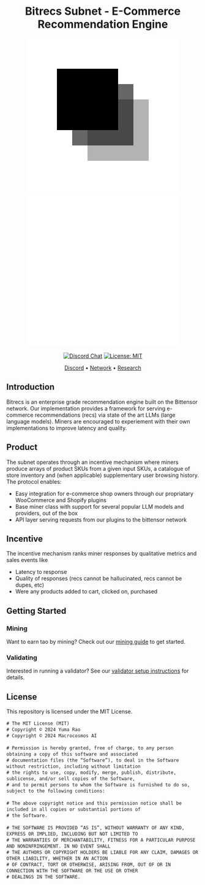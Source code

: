 <div align="center">

# Bitrecs Subnet - E-Commerce Recommendation Engine 

<img src="docs/light-logo.svg#gh-light-mode-only" width="400" height="auto" alt="Bitrecs Logo"/>
<img src="docs/dark-logo.svg#gh-dark-mode-only" width="400" height="auto" alt="Bitrecs Logo"/>

[![Discord Chat](https://img.shields.io/discord/308323056592486420.svg)](https://discord.gg/bittensor)
[![License: MIT](https://img.shields.io/badge/License-MIT-yellow.svg)](https://opensource.org/licenses/MIT) 

[Discord](https://discord.gg/bittensor) • [Network](https://taostats.io/) • [Research](https://bittensor.com/whitepaper)
</div>

## Introduction
Bitrecs is an enterprise grade recommendation engine built on the Bittensor network. Our implementation provides a framework for serving e-commerce recommendations (recs) via state of the art LLMs (large language models). Miners are encouraged to experiement with their own implementations to improve latency and quality. 

## Product
The subnet operates through an incentive mechanism where miners produce arrays of product SKUs from a given input SKUs, a catalogue of store inventory and (when applicable) supplementary user browsing history. The protocol enables:

- Easy integration for e-commerce shop owners through our propriatary WooCommerce and Shopify plugins
- Base miner class with support for several popular LLM models and providers, out of the box
- API layer serving requests from our plugins to the bittensor network

## Incentive
The incentive mechanism ranks miner responses by qualitative metrics and sales events like

- Latency to response
- Quality of responses (recs cannot be hallucinated, recs cannot be dupes, etc) 
- Were any products added to cart, clicked on, purchased

## Getting Started

### Mining
Want to earn tao by mining? Check out our [mining guide](docs/running_miner.md) to get started.

### Validating 
Interested in running a validator? See our [validator setup instructions](docs/running_validator.md) for details.

## License

This repository is licensed under the MIT License.
```text
# The MIT License (MIT)
# Copyright © 2024 Yuma Rao
# Copyright © 2024 Macrocosmos AI

# Permission is hereby granted, free of charge, to any person obtaining a copy of this software and associated
# documentation files (the “Software”), to deal in the Software without restriction, including without limitation
# the rights to use, copy, modify, merge, publish, distribute, sublicense, and/or sell copies of the Software,
# and to permit persons to whom the Software is furnished to do so, subject to the following conditions:

# The above copyright notice and this permission notice shall be included in all copies or substantial portions of
# the Software.

# THE SOFTWARE IS PROVIDED “AS IS”, WITHOUT WARRANTY OF ANY KIND, EXPRESS OR IMPLIED, INCLUDING BUT NOT LIMITED TO
# THE WARRANTIES OF MERCHANTABILITY, FITNESS FOR A PARTICULAR PURPOSE AND NONINFRINGEMENT. IN NO EVENT SHALL
# THE AUTHORS OR COPYRIGHT HOLDERS BE LIABLE FOR ANY CLAIM, DAMAGES OR OTHER LIABILITY, WHETHER IN AN ACTION
# OF CONTRACT, TORT OR OTHERWISE, ARISING FROM, OUT OF OR IN CONNECTION WITH THE SOFTWARE OR THE USE OR OTHER
# DEALINGS IN THE SOFTWARE.
```
